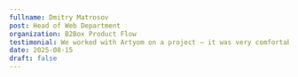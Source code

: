 ```yaml
---
fullname: Dmitry Matrosov
post: Head of Web Department
organization: B2Box Product Flow
testimonial: We worked with Artyom on a project — it was very comfortable collaborating with him as part of the team. Artyom listens carefully and takes an active role in development.
date: 2025-08-15
draft: false
---
```

